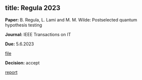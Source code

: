 title: Regula 2023
---

**Paper:** B. Regula, L. Lami and M. M. Wilde: Postselected quantum hypothesis testing
 
**Journal:** IEEE Transactions on IT

**Due:** 5.6.2023

[file](REF_regula2023/file.pdf)


**Decision:** accept

[report](REF_regula2023/report.pdf)



